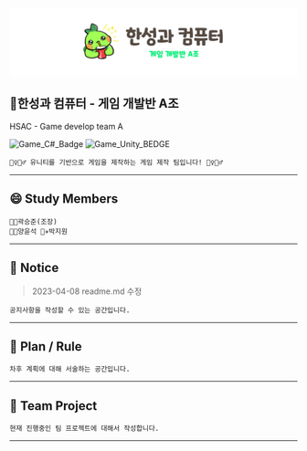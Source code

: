 ![Title](readme.img/img.hsac.gameA.png)

## **🎲한성과 컴퓨터 - 게임 개발반 A조**
HSAC - Game develop team A

 ![Game_C#_Badge](https://img.shields.io/badge/CSharp-239120?style=for-the-badge&logo=CSharp&logoColor=white)
![Game_Unity_BEDGE](https://img.shields.io/badge/Unity-FFFFFF?style=for-the-badge&logo=Unity&logoColor=black)

    🤹‍♀️🤹‍♂️ 유니티를 기반으로 게임을 제작하는 게임 제작 팀입니다! 🤹‍♀️🤹‍♂️

---

## **😄 Study Members**

    👨‍🔧곽승준(조장) 
    👩‍🌾양윤석 👨‍✈️박지원

---
 ## **📢 Notice**
> 2023-04-08 readme.md 수정

    공지사항을 작성할 수 있는 공간입니다.

---

## **📖 Plan / Rule**

    차후 계획에 대해 서술하는 공간입니다.

---

## 🚩 Team Project
    현재 진행중인 팀 프로젝트에 대해서 작성합니다.

---